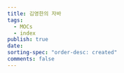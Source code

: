 ```yaml
---
title: 김영한의 자바
tags:
  - MOCs
  - index
publish: true
date: 
sorting-spec: "order-desc: created"
comments: false
---
```


```folder-index-content

```
